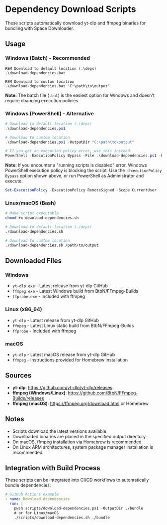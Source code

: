 # Dependency Download Scripts

These scripts automatically download yt-dlp and ffmpeg binaries for bundling with Space Downloader.

## Usage

### Windows (Batch) - Recommended

```batch
REM Download to default location (.\deps)
.\download-dependencies.bat

REM Download to custom location
.\download-dependencies.bat "C:\path\to\output"
```

**Note:** The batch file (`.bat`) is the easiest option for Windows and doesn't require changing execution policies.

### Windows (PowerShell) - Alternative

```powershell
# Download to default location (.\deps)
.\download-dependencies.ps1

# Download to custom location
.\download-dependencies.ps1 -OutputDir "C:\path\to\output"

# If you get an execution policy error, use this instead:
PowerShell -ExecutionPolicy Bypass -File .\download-dependencies.ps1 -OutputDir ".\deps"
```

**Note:** If you encounter a "running scripts is disabled" error, Windows PowerShell execution policy is blocking the script. Use the `-ExecutionPolicy Bypass` option shown above, or run PowerShell as Administrator and execute:
```powershell
Set-ExecutionPolicy -ExecutionPolicy RemoteSigned -Scope CurrentUser
```

### Linux/macOS (Bash)

```bash
# Make script executable
chmod +x download-dependencies.sh

# Download to default location (./deps)
./download-dependencies.sh

# Download to custom location
./download-dependencies.sh /path/to/output
```

## Downloaded Files

### Windows
- `yt-dlp.exe` - Latest release from yt-dlp GitHub
- `ffmpeg.exe` - Latest Windows build from BtbN/FFmpeg-Builds
- `ffprobe.exe` - Included with ffmpeg

### Linux (x86_64)
- `yt-dlp` - Latest release from yt-dlp GitHub
- `ffmpeg` - Latest Linux static build from BtbN/FFmpeg-Builds
- `ffprobe` - Included with ffmpeg

### macOS
- `yt-dlp` - Latest macOS release from yt-dlp GitHub
- `ffmpeg` - Instructions provided for Homebrew installation

## Sources

- **yt-dlp**: https://github.com/yt-dlp/yt-dlp/releases
- **ffmpeg (Windows/Linux)**: https://github.com/BtbN/FFmpeg-Builds/releases
- **ffmpeg (macOS)**: https://ffmpeg.org/download.html or Homebrew

## Notes

- Scripts download the latest versions available
- Downloaded binaries are placed in the specified output directory
- On macOS, ffmpeg installation via Homebrew is recommended
- On Linux ARM architectures, system package manager installation is recommended

## Integration with Build Process

These scripts can be integrated into CI/CD workflows to automatically bundle dependencies:

```yaml
# GitHub Actions example
- name: Download dependencies
  run: |
    pwsh scripts/download-dependencies.ps1 -OutputDir ./bundle
    # or for Linux/macOS
    ./scripts/download-dependencies.sh ./bundle
```
